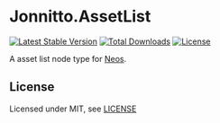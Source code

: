 Jonnitto.AssetList
==================

[![Latest Stable Version](https://poser.pugx.org/jonnitto/assetlist/v/stable)](https://packagist.org/packages/jonnitto/assetlist)
[![Total Downloads](https://poser.pugx.org/jonnitto/assetlist/downloads)](https://packagist.org/packages/jonnitto/assetlist)
[![License](https://poser.pugx.org/jonnitto/assetlist/license)](https://packagist.org/packages/jonnitto/assetlist)

A asset list node type for [Neos](https://www.neos.io).



License
-------

Licensed under MIT, see [LICENSE](LICENSE)
